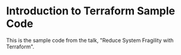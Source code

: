 # Introduction to Terraform Sample Code
This is the sample code from the talk, "Reduce System Fragility with Terraform".
